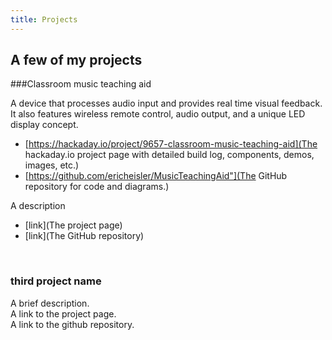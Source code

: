 ```yaml
---
title: Projects
---
```


## A few of my projects

###Classroom music teaching aid

A device that processes audio input and provides real time visual feedback. It also features wireless remote control, audio output, and a unique LED display concept.
* [https://hackaday.io/project/9657-classroom-music-teaching-aid](The hackaday.io project page with detailed build log, components, demos, images, etc.)  
* [https://github.com/ericheisler/MusicTeachingAid"](The GitHub repository for code and diagrams.)



A description
* [link](The project page)  
* [link](The GitHub repository)

<br>

<h3>third project name</h3>
<p>A brief description.
<br>A link to the project page.
<br>A link to the github repository.
</p>